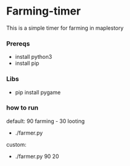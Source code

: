 # Farming-timer
This is a simple timer for farming in maplestory


### Prereqs ###
- install python3
- install pip

### Libs ###
- pip install pygame 

### how to run ###
default: 90 farming - 30 looting
- ./farmer.py                    

custom:
- ./farmer.py 90 20
